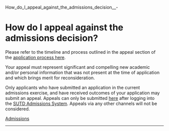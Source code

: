 How_do_I_appeal_against_the_admissions_decision__-



How do I appeal against the admissions decision?
================================================

Please refer to the timeline and process outlined in the appeal section of the [application process here](/admissions/undergraduate/appeal/).



Your appeal must represent significant and compelling new academic and/or personal information that was not present at the time of application and which brings merit for reconsideration.




Only applicants who have submitted an application in the current admissions exercise, and have received outcomes of your application may submit an appeal. Appeals can only be submitted [here](https://admission.sutd.edu.sg/psc/CSADM1PRD/APPLICANT/HRMS/c/N_ADMISSIONS.N_AD_APPLUG_APL.GBL/action=U) after logging into the [SUTD Admissions System](https://admission.sutd.edu.sg/psc/CSADM1PRD/APPLICANT/HRMS/c/N_ADMISSIONS.N_AD_APPLUG_APL.GBL/action=U?&). Appeals via any other channels will not be considered.

[Admissions](https://www.sutd.edu.sg/tag/admissions/)

---

